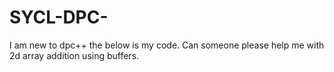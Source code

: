 # SYCL-DPC-
I am new to dpc++ the below is my code. Can someone please help me with 2d array addition using buffers.
